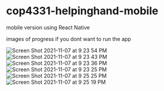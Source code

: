 # cop4331-helpinghand-mobile
mobile version using React Native

images of progress if you dont want to run the app

![Screen Shot 2021-11-07 at 9 23 54 PM](https://user-images.githubusercontent.com/46226511/140674617-e80a3d98-7aaa-4b9e-b3ff-adfb3f780212.png)
![Screen Shot 2021-11-07 at 9 23 43 PM](https://user-images.githubusercontent.com/46226511/140674619-31b417d6-483d-4bf5-9778-1b1b4b908006.png)
![Screen Shot 2021-11-07 at 9 23 36 PM](https://user-images.githubusercontent.com/46226511/140674620-9288efa1-86b5-4dbb-b510-58d259864523.png)
![Screen Shot 2021-11-07 at 9 23 25 PM](https://user-images.githubusercontent.com/46226511/140674637-4b98f552-cfc6-4dc8-ae03-5e23b191f4a8.png)
![Screen Shot 2021-11-07 at 9 25 25 PM](https://user-images.githubusercontent.com/46226511/140674747-3d9f3ad5-f516-42fe-8b33-74206de4b55d.png)
![Screen Shot 2021-11-07 at 9 25 19 PM](https://user-images.githubusercontent.com/46226511/140674748-d5f9b80e-9af0-4e5d-988b-17019d6a7b66.png)
